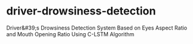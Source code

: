 # driver-drowsiness-detection
Driver&amp;#39;s Drowsiness Detection System Based on Eyes Aspect Ratio and Mouth Opening Ratio Using C-LSTM Algorithm
